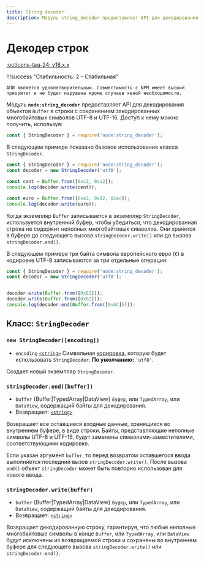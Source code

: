 ```yaml
---
title: String decoder
description: Модуль string_decoder предоставляет API для декодирования объектов Buffer в строки с сохранением закодированных многобайтовых символов UTF-8 и UTF-16
---
```


# Декодер строк

[:octicons-tag-24: v18.x.x](https://nodejs.org/docs/latest-v18.x/api/string_decoder.html)

!!!success "Стабильность: 2 – Стабильная"

    АПИ является удовлетворительным. Совместимость с NPM имеет высший приоритет и не будет нарушена кроме случаев явной необходимости.

Модуль **`node:string_decoder`** предоставляет API для декодирования объектов `Buffer` в строки с сохранением закодированных многобайтовых символов UTF-8 и UTF-16. Доступ к нему можно получить, используя:

```js
const { StringDecoder } = require('node:string_decoder');
```

В следующем примере показано базовое использование класса `StringDecoder`.

```js
const { StringDecoder } = require('node:string_decoder');
const decoder = new StringDecoder('utf8');

const cent = Buffer.from([0xc2, 0xa2]);
console.log(decoder.write(cent));

const euro = Buffer.from([0xe2, 0x82, 0xac]);
console.log(decoder.write(euro));
```

Когда экземпляр `Buffer` записывается в экземпляр `StringDecoder`, используется внутренний буфер, чтобы убедиться, что декодированная строка не содержит неполных многобайтовых символов. Они хранятся в буфере до следующего вызова `stringDecoder.write()` или до вызова `stringDecoder.end()`.

В следующем примере три байта символа европейского евро (`€`) в кодировке UTF-8 записываются за три отдельные операции:

```js
const { StringDecoder } = require('node:string_decoder');
const decoder = new StringDecoder('utf8');


decoder.write(Buffer.from([0xE2]));
decoder.write(Buffer.from([0x82]));
console.log(decoder.end(Buffer.from([0xAC]))));
```

## Класс: `StringDecoder`

### `new StringDecoder([encoding])`

-   `encoding` [`<string>`](https://developer.mozilla.org/docs/Web/JavaScript/Data_structures#String_type) Символьная [кодировка](buffer.md#buffers-and-character-encodings), которую будет использовать `StringDecoder`. **По умолчанию:** `'utf8'`.

Создает новый экземпляр `StringDecoder`.

### `stringDecoder.end([buffer])`

-   `buffer` {Buffer|TypedArray|DataView} `Буфер`, или `TypedArray`, или `DataView`, содержащий байты для декодирования.
-   Возвращает: [`<string>`](https://developer.mozilla.org/docs/Web/JavaScript/Data_structures#String_type)

Возвращает все оставшиеся входные данные, хранящиеся во внутреннем буфере, в виде строки. Байты, представляющие неполные символы UTF-8 и UTF-16, будут заменены символами-заместителями, соответствующими кодировке.

Если указан аргумент `buffer`, то перед возвратом оставшегося ввода выполняется последний вызов `stringDecoder.write()`. После вызова `end()` объект `stringDecoder` может быть повторно использован для нового ввода.

### `stringDecoder.write(buffer)`

-   `buffer` {Buffer|TypedArray|DataView} `Буфер`, или `TypedArray`, или `DataView`, содержащий байты для декодирования.
-   Возвращает: [`<string>`](https://developer.mozilla.org/docs/Web/JavaScript/Data_structures#String_type)

Возвращает декодированную строку, гарантируя, что любые неполные многобайтовые символы в конце `Buffer`, или `TypedArray`, или `DataView` будут исключены из возвращаемой строки и сохранены во внутреннем буфере для следующего вызова `stringDecoder.write()` или `stringDecoder.end()`.

